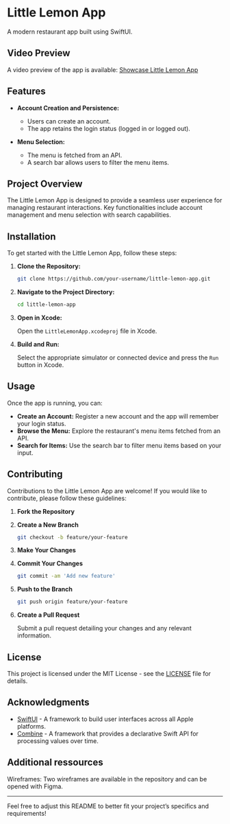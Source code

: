 
# Little Lemon App

A modern restaurant app built using SwiftUI.

## Video Preview
A video preview of the app is available: [Showcase Little Lemon App](https://a-bv.github.io/Capstone-iOS/ShowcaseLittleLemonAppVideo.mp4)


## Features

- **Account Creation and Persistence:** 
  - Users can create an account.
  - The app retains the login status (logged in or logged out).

- **Menu Selection:**
  - The menu is fetched from an API.
  - A search bar allows users to filter the menu items.

## Project Overview

The Little Lemon App is designed to provide a seamless user experience for managing restaurant interactions. Key functionalities include account management and menu selection with search capabilities.

## Installation

To get started with the Little Lemon App, follow these steps:

1. **Clone the Repository:**

    ```bash
    git clone https://github.com/your-username/little-lemon-app.git
    ```

2. **Navigate to the Project Directory:**

    ```bash
    cd little-lemon-app
    ```

3. **Open in Xcode:**

    Open the `LittleLemonApp.xcodeproj` file in Xcode.

4. **Build and Run:**

    Select the appropriate simulator or connected device and press the `Run` button in Xcode.

## Usage

Once the app is running, you can:

- **Create an Account:** Register a new account and the app will remember your login status.
- **Browse the Menu:** Explore the restaurant's menu items fetched from an API.
- **Search for Items:** Use the search bar to filter menu items based on your input.

## Contributing

Contributions to the Little Lemon App are welcome! If you would like to contribute, please follow these guidelines:

1. **Fork the Repository**
2. **Create a New Branch**

    ```bash
    git checkout -b feature/your-feature
    ```

3. **Make Your Changes**
4. **Commit Your Changes**

    ```bash
    git commit -am 'Add new feature'
    ```

5. **Push to the Branch**

    ```bash
    git push origin feature/your-feature
    ```

6. **Create a Pull Request**

    Submit a pull request detailing your changes and any relevant information.

## License

This project is licensed under the MIT License - see the [LICENSE](LICENSE) file for details.

## Acknowledgments

- [SwiftUI](https://developer.apple.com/xcode/swiftui/) - A framework to build user interfaces across all Apple platforms.
- [Combine](https://developer.apple.com/documentation/combine) - A framework that provides a declarative Swift API for processing values over time.

## Additional ressources

Wireframes: Two wireframes are available in the repository and can be opened with Figma.

---

Feel free to adjust this README to better fit your project’s specifics and requirements!

